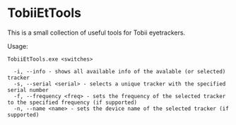 # TobiiEtTools

This is a small collection of useful tools for Tobii eyetrackers. 

Usage:
```
TobiiEtTools.exe <switches>

  -i, --info - shows all available info of the avalable (or selected) tracker
  -s, --serial <serial> - selects a unique tracker with the specified serial number
  -f, --frequency <freq> - sets the frequency of the selected tracker to the specified frequency (if supported)
  -n, --name <name> - sets the device name of the selected tracker (if supported)
```
